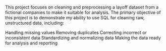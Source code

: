This project focuses on cleaning and preprocessing a layoff dataset from a fictional companies to make it suitable for analysis.
The primary objective of this project is to demonstrate my ability to use SQL for cleaning raw, unstructured data, including:

Handling missing values
Removing duplicates
Correcting incorrect or inconsistent data
Standardizing and normalizing data
Making the data ready for analysis and reporting
